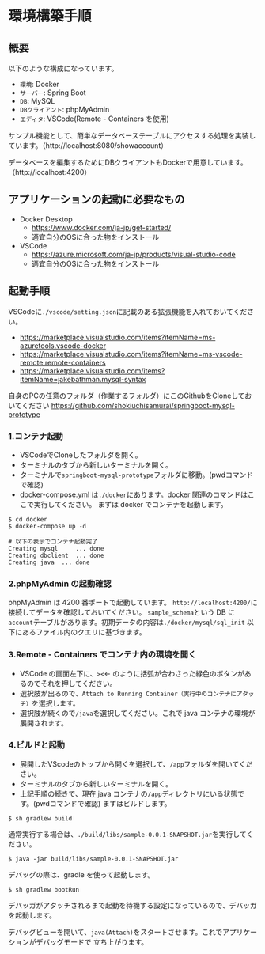 # 環境構築手順

## 概要
以下のような構成になっています。

- `環境`: Docker
- `サーバー`: Spring Boot
- `DB`: MySQL
- `DBクライアント`: phpMyAdmin
- `エディタ`: VSCode(Remote - Containers を使用)

サンプル機能として、簡単なデータベーステーブルにアクセスする処理を実装しています。（http://localhost:8080/showaccount）

データベースを編集するためにDBクライアントもDockerで用意しています。（http://localhost:4200）

## アプリケーションの起動に必要なもの
- Docker Desktop
  - https://www.docker.com/ja-jp/get-started/
  - 適宜自分のOSに合った物をインストール
- VSCode
  - https://azure.microsoft.com/ja-jp/products/visual-studio-code
  - 適宜自分のOSに合った物をインストール

## 起動手順

VSCodeに`./vscode/setting.json`に記載のある拡張機能を入れておいてください。
- https://marketplace.visualstudio.com/items?itemName=ms-azuretools.vscode-docker
- https://marketplace.visualstudio.com/items?itemName=ms-vscode-remote.remote-containers
- https://marketplace.visualstudio.com/items?itemName=jakebathman.mysql-syntax

自身のPCの任意のフォルダ（作業するフォルダ）にこのGithubをCloneしておいてください
https://github.com/shokiuchisamurai/springboot-mysql-prototype

### 1.コンテナ起動
- VSCodeでCloneしたフォルダを開く。
- ターミナルのタブから新しいターミナルを開く。
- ターミナルで`springboot-mysql-prototype`フォルダに移動。(pwdコマンドで確認)
- docker-compose.yml は`./docker`にあります。docker 関連のコマンドはここで実行してください。
まずは docker でコンテナを起動します。

```bash:
$ cd docker
$ docker-compose up -d

# 以下の表示でコンテナ起動完了
Creating mysql     ... done
Creating dbclient  ... done
Creating java  ... done
```

### 2.phpMyAdmin の起動確認

phpMyAdmin は 4200 番ポートで起動しています。
`http://localhost:4200/`に接続してデータを確認しておいてください。
`sample_schema`という DB に`account`テーブルがあります。初期データの内容は`./docker/mysql/sql_init` 以下にあるファイル内のクエリに基づきます。

### 3.Remote - Containers でコンテナ内の環境を開く
- VSCode の画面左下に、`><`← のように括弧が合わさった緑色のボタンがあるのでそれを押してください。
- 選択肢が出るので、`Attach to Running Container（実行中のコンテナにアタッチ）`を選択します。
- 選択肢が続くので`/java`を選択してください。これで java コンテナの環境が展開されます。

### 4.ビルドと起動
- 展開したVScodeのトップから開くを選択して、`/app`フォルダを開いてください。
- ターミナルのタブから新しいターミナルを開く。
- 上記手順の続きで、現在 java コンテナの`/app`ディレクトリにいる状態です。(pwdコマンドで確認)
まずはビルドします。

```
$ sh gradlew build
```

通常実行する場合は、`./build/libs/sample-0.0.1-SNAPSHOT.jar`を実行してください。

```
$ java -jar build/libs/sample-0.0.1-SNAPSHOT.jar
```

デバッグの際は、gradle を使って起動します。

```
$ sh gradlew bootRun
```

デバッガがアタッチされるまで起動を待機する設定になっているので、デバッガを起動します。

デバッグビューを開いて、`java(Attach)`をスタートさせます。これでアプリケーションがデバッグモードで
立ち上がります。
